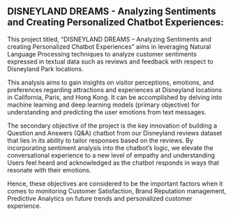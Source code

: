 ## DISNEYLAND DREAMS - Analyzing Sentiments and Creating Personalized Chatbot Experiences:

This project titled, “DISNEYLAND DREAMS – Analyzing Sentiments and creating Personalized
Chatbot Experiences” aims in leveraging Natural Language Processing techniques to analyze
customer sentiments expressed in textual data such as reviews and feedback with respect to
Disneyland Park locations.

This analysis aims to gain insights on visitor perceptions, emotions, and preferences
regarding attractions and experiences at Disneyland locations in California, Paris, and Hong
Kong. It can be accomplished by delving into machine learning and deep learning models (primary objective) for
understanding and predicting the user emotions from text messages.

The secondary objective of the project is the key innovation of building a Question and Answers (Q&A) chatbot 
from our Disneyland reviews dataset that lies in its ability to tailor responses based on the reviews.
By incorporating sentiment analysis into the chatbot’s logic, we elevate the conversational experience to a new level of empathy and understanding
Users feel heard and acknowledged as the chatbot responds in ways that resonate with their emotions.

Hence, these objectives are considered to be the important factors when it comes to monitoring Customer Satisfaction, Brand
Reputation management, Predictive Analytics on future trends and personalized customer
experience.

